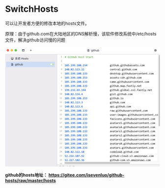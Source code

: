 # SwitchHosts

可以让开发者方便的修改本地的hosts文件。

原理：由于github.com在大陆地区的DNS解析慢，该软件修改系统中/etc/hosts文件，解决github访问慢的问题

![image-20220217154842524](./img/image-20220217154842524.png)

**github的hosts地址： https://gitee.com/isevenluo/github-hosts/raw/master/hosts**